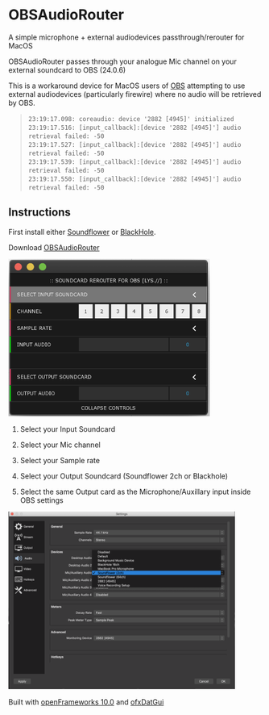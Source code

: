 # OBSAudioRouter
A simple microphone + external audiodevices passthrough/rerouter for MacOS 

OBSAudioRouter passes through your analogue Mic channel on your external soundcard to OBS (24.0.6)

This is a workaround device for MacOS users of [OBS](https://github.com/obsproject/obs-studio) attempting to use external audiodevices (particularly firewire) where no audio will be retrieved by OBS.

> `23:19:17.098: coreaudio: device '2882 [4945]' initialized` <br>
> `23:19:17.516: [input_callback]:[device '2882 [4945]'] audio retrieval failed: -50` <br>
> `23:19:17.527: [input_callback]:[device '2882 [4945]'] audio retrieval failed: -50` <br>
> `23:19:17.539: [input_callback]:[device '2882 [4945]'] audio retrieval failed: -50` <br>
> `23:19:17.550: [input_callback]:[device '2882 [4945]'] audio retrieval failed: -50` <br>

## Instructions

First install either [Soundflower](https://github.com/mattingalls/Soundflower/releases/tag/2.0b2)
or [BlackHole](https://github.com/ExistentialAudio/BlackHole).

Download [OBSAudioRouter](https://github.com/lysdexic-audio/OBSAudioRouter/releases)

<img src="https://github.com/lysdexic-audio/OBSAudioRouter/blob/master/OBSAudioRouter.png" width="400">

1. Select your Input Soundcard
2. Select your Mic channel
3. Select your Sample rate
4. Select your Output Soundcard (Soundflower 2ch or Blackhole)

5. Select the same Output card as the Microphone/Auxillary input inside OBS settings

<img src="https://github.com/lysdexic-audio/OBSAudioRouter/blob/master/OBSSettings.png" width="450">

Built with [openFrameworks 10.0](http://www.openframeworks.cc) and [ofxDatGui](https://github.com/braitsch/ofxDatGui)

